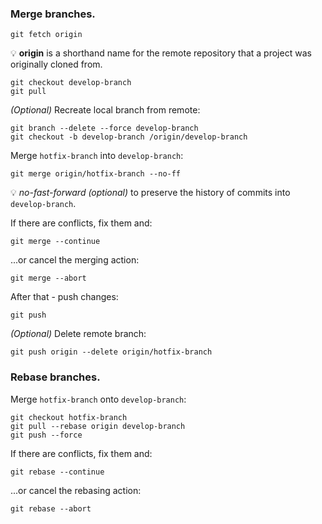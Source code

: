 ### Merge branches.

```
git fetch origin
```
💡 **origin** is a shorthand name for the remote repository that a project was originally cloned from.

```
git checkout develop-branch
git pull
```

_(Optional)_ Recreate local branch from remote:
```
git branch --delete --force develop-branch
git checkout -b develop-branch /origin/develop-branch
```

Merge `hotfix-branch` into `develop-branch`:
```
git merge origin/hotfix-branch --no-ff
```
💡 _no-fast-forward (optional)_ to preserve the history of commits into `develop-branch`.

If there are conflicts, fix them and:
```
git merge --continue
```
...or cancel the merging action:
```
git merge --abort
```

After that - push changes:
```
git push
```

_(Optional)_ Delete remote branch:
```
git push origin --delete origin/hotfix-branch
```

### Rebase branches.

Merge `hotfix-branch` onto `develop-branch`:
```
git checkout hotfix-branch
git pull --rebase origin develop-branch
git push --force
```

If there are conflicts, fix them and:
```
git rebase --continue
```
...or cancel the rebasing action:
```
git rebase --abort
```

